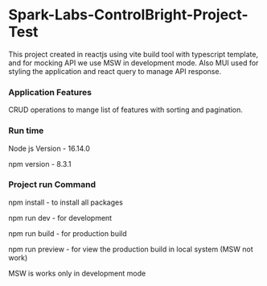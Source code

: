 
#  Spark-Labs-ControlBright-Project-Test


This  project created in reactjs using vite build tool with typescript template, and for mocking API we use MSW in development mode. Also MUI used for styling the application and react query to manage API response.

### Application Features

CRUD operations to mange list of features with sorting and pagination.


### Run time

 Node js Version - 16.14.0

 npm version - 8.3.1

### Project run Command

 npm install - to install all packages

 npm run dev - for development

 npm run build - for production build

 npm run preview - for view the production build in local system (MSW not work)

 MSW is works  only in development mode